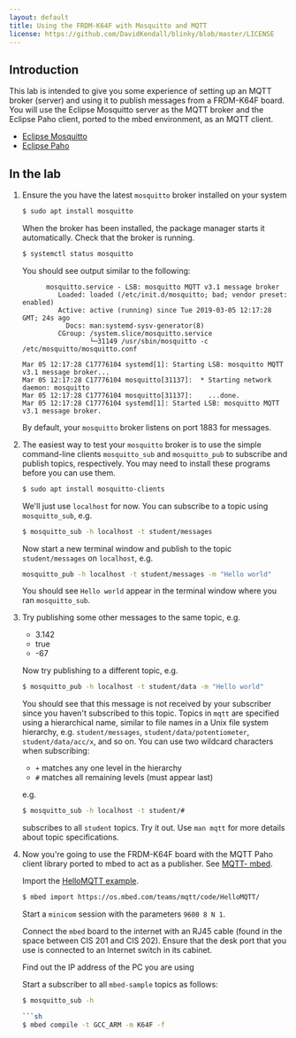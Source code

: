 ```yaml
---
layout: default
title: Using the FRDM-K64F with Mosquitto and MQTT 
license: https://github.com/DavidKendall/blinky/blob/master/LICENSE
---
```


## Introduction

This lab is intended to give you some experience of setting up an MQTT broker
(server) and using it to publish messages from a FRDM-K64F board. You will use
the Eclipse Mosquitto server as the MQTT broker and the Eclipse Paho client, 
ported to the mbed environment, as an MQTT client. 

* [Eclipse Mosquitto](https://mosquitto.org/)
* [Eclipse Paho](https://www.eclipse.org/paho/)

## In the lab

1. Ensure the you have the latest `mosquitto` broker installed on your system

     ```sh
     $ sudo apt install mosquitto
     ```
   When the broker has been installed, the package manager starts it 
   automatically. Check that the broker is running.

     ```sh
     $ systemctl status mosquitto
     ```
   You should see output similar to the following:

     ```
           mosquitto.service - LSB: mosquitto MQTT v3.1 message broker
              Loaded: loaded (/etc/init.d/mosquitto; bad; vendor preset: enabled)
              Active: active (running) since Tue 2019-03-05 12:17:28 GMT; 24s ago
                Docs: man:systemd-sysv-generator(8)
              CGroup: /system.slice/mosquitto.service
                      └─31149 /usr/sbin/mosquitto -c /etc/mosquitto/mosquitto.conf

     Mar 05 12:17:28 C17776104 systemd[1]: Starting LSB: mosquitto MQTT v3.1 message broker...
     Mar 05 12:17:28 C17776104 mosquitto[31137]:  * Starting network daemon: mosquitto
     Mar 05 12:17:28 C17776104 mosquitto[31137]:    ...done.
     Mar 05 12:17:28 C17776104 systemd[1]: Started LSB: mosquitto MQTT v3.1 message broker.
     ```
   By default, your `mosquitto` broker listens on port 1883 for messages.

1. The easiest way to test your `mosquitto` broker is to use the simple
   command-line clients `mosquitto_sub` and `mosquitto_pub` to subscribe and
   publish topics, respectively. You may need to install these programs before
   you can use them.

     ```sh
     $ sudo apt install mosquitto-clients
     ```

   We'll just use `localhost` for now. You can subscribe to a topic using
   `mosquitto_sub`, e.g.

     ```sh
     $ mosquitto_sub -h localhost -t student/messages
     ```
   Now start a new terminal window and publish to the topic `student/messages`
   on `localhost`, e.g.

     ```sh
     mosquitto_pub -h localhost -t student/messages -m "Hello world"
     ```
   You should see `Hello world` appear in the terminal window where you ran
   `mosquitto_sub`.

1. Try publishing some other messages to the same topic, e.g.
   * 3.142
   * true
   * -67

   Now try publishing to a different topic, e.g.
     
     ```sh
     $ mosquitto_pub -h localhost -t student/data -m "Hello world"
     ```
   You should see that this message is not received by your subscriber since
   you haven't subscribed to this topic. Topics in `mqtt` are specified using
   a hierarchical name, similar to file names in a Unix file system hierarchy,
   e.g. `student/messages`, `student/data/potentiometer`, `student/data/acc/x`,
   and so on. You can use two wildcard characters when subscribing:
   * `+` matches any one level in the hierarchy
   * `#` matches all remaining levels (must appear last)

   e.g.

     ```sh
     $ mosquitto_sub -h localhost -t student/#
     ```
   subscribes to all `student` topics. Try it out. Use `man mqtt` for more
   details about topic specifications.

1. Now you're going to use the FRDM-K64F board with the MQTT Paho client library
   ported to mbed to act as a publisher. See [MQTT- mbed](https://os.mbed.com/teams/mqtt/).

   Import the [HelloMQTT example](https://os.mbed.com/teams/mqtt/code/HelloMQTT/).

   ```sh
   $ mbed import https://os.mbed.com/teams/mqtt/code/HelloMQTT/
   ```
   Start a `minicom` session with the parameters `9600 8 N 1`.

   Connect the `mbed` board to the internet with an RJ45 cable (found in the space
   between CIS 201 and CIS 202). Ensure that the desk port that you use is connected to
   an Internet switch in its cabinet.

   Find out the IP address of the PC you are using

   Start a subscriber to all `mbed-sample` topics as follows:

   ```sh
   $ mosquitto_sub -h 

   ```sh
   $ mbed compile -t GCC_ARM -m K64F -f
   ```
